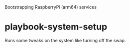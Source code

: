 Bootstrapping RaspberryPi (arm64) services

# playbook-system-setup

Runs some tweaks on the system like turning off the swap.

